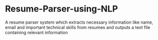 # Resume-Parser-using-NLP
A resume parser system which extracts necessary information like name, email and important technical skills from resumes and outputs a text file containing relevant information
